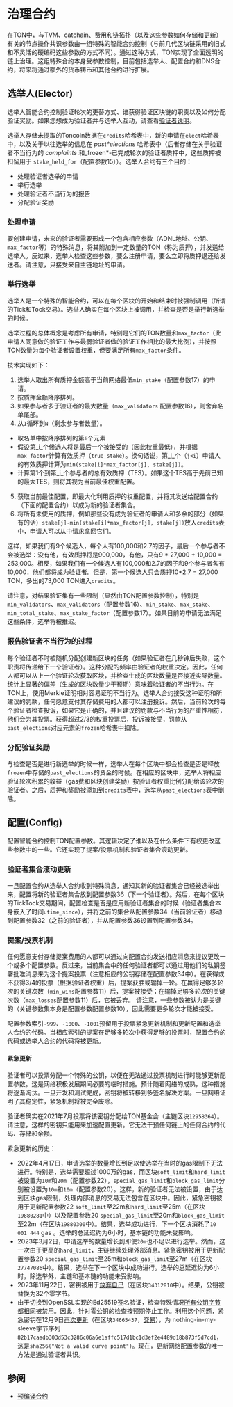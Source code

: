# 治理合约

在TON中，与TVM、catchain、费用和链拓扑（以及这些参数如何存储和更新）有关的节点操作共识参数由一组特殊的智能合约控制（与前几代区块链采用的旧式和不灵活的硬编码这些参数的方式不同）。通过这种方式，TON实现了全面透明的链上治理。这组特殊合约本身受参数控制，目前包括选举人、配置合约和DNS合约，将来将通过额外的货币铸币和其他合约进行扩展。

## 选举人(Elector)

选举人智能合约控制验证轮次的更替方式、谁获得验证区块链的职责以及如何分配验证奖励。如果您想成为验证者并与选举人互动，请查看[验证者说明](https://ton.org/validator)。

选举人存储未提取的Toncoin数据在`credits`哈希表中，新的申请在`elect`哈希表中，以及关于以往选举的信息在 *past\*elections* 哈希表中（后者存储在关于验证者不当行为的 *complaints* 和_frozen\*-已完成轮次的验证者质押中，这些质押被扣留用于 `stake_held_for`（配置参数15））。选举人合约有三个目的：

- 处理验证者选举的申请
- 举行选举
- 处理验证者不当行为的报告
- 分配验证奖励

### 处理申请

要创建申请，未来的验证者需要形成一个包含相应参数（ADNL地址、公钥、`max_factor`等）的特殊消息，将其附加到一定数量的TON（称为质押），并发送给选举人。反过来，选举人检查这些参数，要么注册申请，要么立即将质押退还给发送者。请注意，只接受来自主链地址的申请。

### 举行选举

选举人是一个特殊的智能合约，可以在每个区块的开始和结束时被强制调用（所谓的Tick和Tock交易）。选举人确实在每个区块上被调用，并检查是否是举行新选举的时候。

选举过程的总体概念是考虑所有申请，特别是它们的TON数量和`max_factor`（此申请人同意做的验证工作与最弱验证者做的验证工作相比的最大比例），并按照TON数量为每个验证者设置权重，但要满足所有`max_factor`条件。

技术实现如下：

1. 选举人取出所有质押金额高于当前网络最低`min_stake`（配置参数17）的申请。
2. 按质押金额降序排列。
3. 如果参与者多于验证者的最大数量（`max_validators` 配置参数16），则舍弃名单尾部。
4. 从`1`循环到`N`（剩余参与者数量）。

- 取名单中按降序排列的第`i`个元素
- 假设第_i_个候选人将是最后一个被接受的（因此权重最低），并根据`max_factor`计算有效质押（`true_stake`）。换句话说，第_j_个（`j<i`）申请人的有效质押计算为`min(stake[i]*max_factor[j], stake[j])`。
- 计算第1个到第_i_个参与者的总有效质押（TES）。如果这个TES高于先前已知的最大TES，则将其视为当前最佳权重配置。

5. 获取当前最佳配置，即最大化利用质押的权重配置，并将其发送给配置合约（下面的配置合约）以成为新的验证者集合。
6. 将所有未使用的质押，例如那些没有成为验证者的申请人和多余的部分（如果有的话）`stake[j]-min(stake[i]*max_factor[j], stake[j])`放入`credits`表中，申请人可以从中请求拿回它们。

这样，如果我们有9个候选人，每个人有100,000和2.7的因子，最后一个参与者不会被选举：没有他，有效质押将是900,000，有他，只有9 \* 27,000 + 10,000 = 253,000。相反，如果我们有一个候选人有100,000和2.7的因子和9个参与者各有10,000，他们都将成为验证者。但是，第一个候选人只会质押10\*2.7 = 27,000 TON，多出的73,000 TON进入`credits`。

请注意，对结果验证集有一些限制（显然由TON配置参数控制），特别是`min_validators`、`max_validators`（配置参数16）、`min_stake`、`max_stake`、`min_total_stake`、`max_stake_factor`（配置参数17）。如果目前的申请无法满足这些条件，选举将被推迟。

### 报告验证者不当行为的过程

每个验证者不时被随机分配创建新区块的任务（如果验证者在几秒钟后失败，这个职责将传递给下一个验证者）。这种分配的频率由验证者的权重决定。因此，任何人都可以从上一个验证轮次获取区块，并检查生成的区块数量是否接近实际数量。统计上显著的偏差（生成的区块数量少于预期）意味着验证者的不当行为。在TON上，使用Merkle证明相对容易证明不当行为。选举人合约接受这种证明和所建议的罚款，任何愿意支付其存储费用的人都可以注册投诉。然后，当前轮次的每个验证者检查投诉，如果它是正确的，并且建议的罚款与不当行为的严重性相符，他们会为其投票。获得超过2/3的权重投票后，投诉被接受，罚款从`past_elections`对应元素的`frozen`哈希表中扣除。

### 分配验证奖励

与检查是否是进行新选举的时候一样，选举人在每个区块中都会检查是否是释放`frozen`中存储的`past_elections`的资金的时候。在相应的区块中，选举人将相应验证轮次积累的收益（gas费和区块创建奖励）按验证者权重比例分配给该轮次的验证者。之后，质押和奖励被添加到`credits`表中，选举从`past_elections`表中删除。

## 配置(Config)

配置智能合约控制TON配置参数。其逻辑决定了谁以及在什么条件下有权更改这些参数中的一些。它还实现了提案/投票机制和验证者集合滚动更新。

### 验证者集合滚动更新

一旦配置合约从选举人合约收到特殊消息，通知其新的验证者集合已经被选举出来，配置将新的验证者集合放到配置参数36（下一个验证者）。然后，在每个区块的TickTock交易期间，配置检查是否是应用新验证者集合的时候（验证者集合本身嵌入了时间`utime_since`），并将之前的集合从配置参数34（当前验证者）移动到配置参数32（之前的验证者），并从配置参数36设置到配置参数34。

### 提案/投票机制

任何愿意支付存储提案费用的人都可以通过向配置合约发送相应消息来提议更改一个或多个配置参数。反过来，当前集合中的任何验证者都可以通过用他们的私钥签署批准消息来为这个提案投票（注意相应的公钥存储在配置参数34中）。在获得或不获得3/4的投票（根据验证者权重）后，提案获胜或输掉一轮。在赢得足够多轮次的关键次数（`min_wins`配置参数11）后，提案被接受；在输掉足够多轮次的关键次数（`max_losses`配置参数11）后，它被丢弃。
请注意，一些参数被认为是关键的（关键参数集本身是配置参数配置参数10），因此需要更多轮次才能被接受。

配置参数索引`-999`、`-1000`、`-1001`预留用于投票紧急更新机制和更新配置和选举人合约的代码。当相应索引的提案在足够多轮次中获得足够的投票时，配置合约的代码或选举人合约的代码将被更新。

#### 紧急更新

验证者可以投票分配一个特殊的公钥，以便在无法通过投票机制进行时能够更新配置参数。这是网络积极发展期间必要的临时措施。预计随着网络的成熟，这种措施将逐渐淘汰。一旦开发和测试完成，密钥将被转移到多签名解决方案。一旦网络证明了其稳定性，紧急机制将被完全废除。

验证者确实在2021年7月投票将该密钥分配给TON基金会（主链区块`12958364`）。请注意，这样的密钥只能用来加速配置更新。它无法干预任何链上的任何合约的代码、存储和余额。

紧急更新的历史：

- 2022年4月17日，申请选举的数量增长到足以使选举在当时的gas限制下无法进行。特别是，选举需要超过1000万的gas，而区块`soft_limit`和`hard_limit`被设置为`10m`和`20m`（配置参数22），`special_gas_limit`和`block_gas_limit`分别被设置为`10m`和`10m`（配置参数20）。这样，新的验证者无法被设置，由于达到区块gas限制，处理内部消息的交易无法包含在区块中。因此，紧急密钥被用于更新配置参数22 `soft_limit`至22m和`hard_limit`至25m（在区块`19880281`中）以及配置参数20 `special_gas_limit`至20m和`block_gas_limit`至22m（在区块`19880300`中）。结果，选举成功进行，下一个区块消耗了`10 001 444` gas 。选举的总延迟约为6小时，基本链的功能未受影响。
- 2023年3月2日，申请选举的数量增长到即使`20m`也不足以进行选举。然而，这一次由于更高的`hard_limit`，主链继续处理外部消息。紧急密钥被用于更新配置参数20 `special_gas_limit`至25m和`block_gas_limit`至27m（在区块`27747086`中）。结果，选举在下一个区块中成功进行。选举的总延迟约为6小时，除选举外，主链和基本链的功能未受影响。
- 2023年11月22日，密钥被用于[放弃自己](https://t.me/tonblockchain/221)（在区块`34312810`中）。结果，公钥被替换为32个零字节。
- 由于切换到OpenSSL实现的Ed25519签名验证，检查特殊情况[所有公钥字节都相同](https://github.com/ton-blockchain/ton/blob/7fcf26771748338038aec4e9ec543dc69afeb1fa/crypto/ellcurve/Ed25519.cpp#L57C1-L57C1)被禁用。因此，针对零公钥的检查按预期停止工作。利用这个问题，紧急密钥在12月9日[再次更新](https://t.me/tonstatus/80)（在区块`34665437`，[交易](https://tonscan.org/tx/MU%2FNmSFkC0pJiCi730Fmt6PszBooRZkzgiQMv0sExfY=)），为 nothing-in-my-sleeve字节序列`82b17caadb303d53c3286c06a6e1affc517d1bc1d3ef2e4489d18b873f5d7cd1`，这是`sha256("Not a valid curve point")`。现在，更新网络配置参数的唯一方法是通过验证者共识。

## 参阅

- [预编译合约](/develop/smart-contracts/core-contracts/precompiled)
